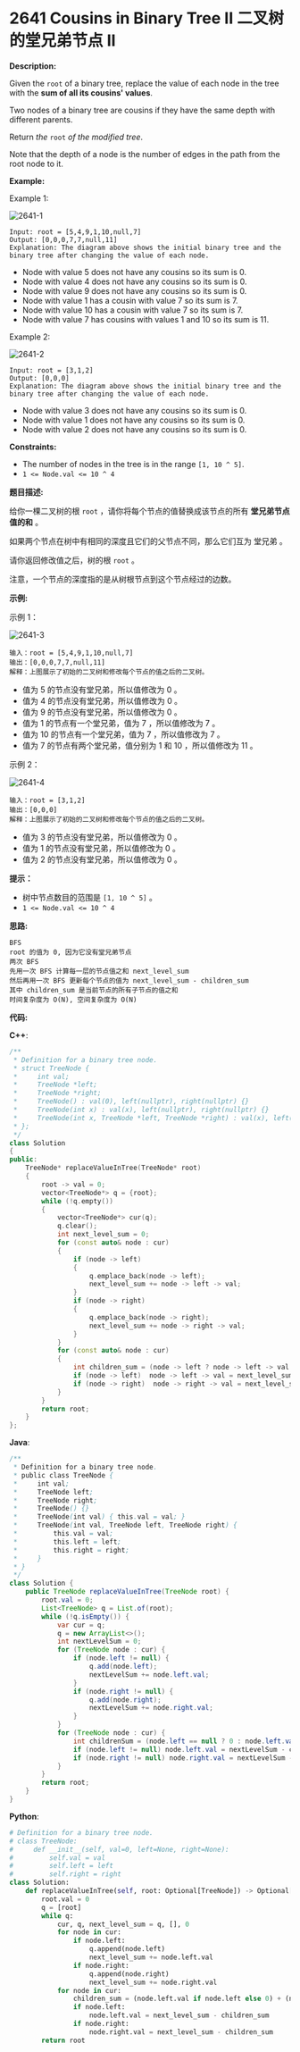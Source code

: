 # 2641 Cousins in Binary Tree II 二叉树的堂兄弟节点 II

__Description:__

Given the `root` of a binary tree, replace the value of each node in the tree with the __sum of all its cousins' values__.

Two nodes of a binary tree are cousins if they have the same depth with different parents.

Return _the_ `root` _of the modified tree_.

Note that the depth of a node is the number of edges in the path from the root node to it.

__Example:__

Example 1:

![2641-1](https://assets.leetcode.com/uploads/2023/01/11/example11.png)

```text
Input: root = [5,4,9,1,10,null,7]
Output: [0,0,0,7,7,null,11]
Explanation: The diagram above shows the initial binary tree and the binary tree after changing the value of each node.
```

- Node with value 5 does not have any cousins so its sum is 0.
- Node with value 4 does not have any cousins so its sum is 0.
- Node with value 9 does not have any cousins so its sum is 0.
- Node with value 1 has a cousin with value 7 so its sum is 7.
- Node with value 10 has a cousin with value 7 so its sum is 7.
- Node with value 7 has cousins with values 1 and 10 so its sum is 11.

Example 2:

![2641-2](https://assets.leetcode.com/uploads/2023/01/11/diagram33.png)

```text
Input: root = [3,1,2]
Output: [0,0,0]
Explanation: The diagram above shows the initial binary tree and the binary tree after changing the value of each node.
```

- Node with value 3 does not have any cousins so its sum is 0.
- Node with value 1 does not have any cousins so its sum is 0.
- Node with value 2 does not have any cousins so its sum is 0.

__Constraints:__

- The number of nodes in the tree is in the range `[1, 10 ^ 5]`.
- `1 <= Node.val <= 10 ^ 4`

__题目描述:__

给你一棵二叉树的根 `root` ，请你将每个节点的值替换成该节点的所有 __堂兄弟节点值的和__ 。

如果两个节点在树中有相同的深度且它们的父节点不同，那么它们互为 堂兄弟 。

请你返回修改值之后，树的根 `root` 。

注意，一个节点的深度指的是从树根节点到这个节点经过的边数。

__示例:__

示例 1：

![2641-3](https://assets.leetcode.com/uploads/2023/01/11/example11.png)

```text
输入：root = [5,4,9,1,10,null,7]
输出：[0,0,0,7,7,null,11]
解释：上图展示了初始的二叉树和修改每个节点的值之后的二叉树。
```

- 值为 5 的节点没有堂兄弟，所以值修改为 0 。
- 值为 4 的节点没有堂兄弟，所以值修改为 0 。
- 值为 9 的节点没有堂兄弟，所以值修改为 0 。
- 值为 1 的节点有一个堂兄弟，值为 7 ，所以值修改为 7 。
- 值为 10 的节点有一个堂兄弟，值为 7 ，所以值修改为 7 。
- 值为 7 的节点有两个堂兄弟，值分别为 1 和 10 ，所以值修改为 11 。

示例 2：

![2641-4](https://assets.leetcode.com/uploads/2023/01/11/diagram33.png)

```text
输入：root = [3,1,2]
输出：[0,0,0]
解释：上图展示了初始的二叉树和修改每个节点的值之后的二叉树。
```

- 值为 3 的节点没有堂兄弟，所以值修改为 0 。
- 值为 1 的节点没有堂兄弟，所以值修改为 0 。
- 值为 2 的节点没有堂兄弟，所以值修改为 0 。

__提示：__

- 树中节点数目的范围是 `[1, 10 ^ 5]` 。
- `1 <= Node.val <= 10 ^ 4`

__思路:__

```text
BFS
root 的值为 0, 因为它没有堂兄弟节点
两次 BFS
先用一次 BFS 计算每一层的节点值之和 next_level_sum
然后再用一次 BFS 更新每个节点的值为 next_level_sum - children_sum
其中 children_sum 是当前节点的所有子节点的值之和
时间复杂度为 O(N), 空间复杂度为 O(N)
```

__代码:__

__C++__:

```C++
/**
 * Definition for a binary tree node.
 * struct TreeNode {
 *     int val;
 *     TreeNode *left;
 *     TreeNode *right;
 *     TreeNode() : val(0), left(nullptr), right(nullptr) {}
 *     TreeNode(int x) : val(x), left(nullptr), right(nullptr) {}
 *     TreeNode(int x, TreeNode *left, TreeNode *right) : val(x), left(left), right(right) {}
 * };
 */
class Solution 
{
public:
    TreeNode* replaceValueInTree(TreeNode* root) 
    {
        root -> val = 0;
        vector<TreeNode*> q = {root};
        while (!q.empty()) 
        {
            vector<TreeNode*> cur(q);
            q.clear();
            int next_level_sum = 0;
            for (const auto& node : cur) 
            {
                if (node -> left) 
                {
                    q.emplace_back(node -> left);
                    next_level_sum += node -> left -> val;
                }
                if (node -> right) 
                {
                    q.emplace_back(node -> right);
                    next_level_sum += node -> right -> val;
                }
            }
            for (const auto& node : cur) 
            {
                int children_sum = (node -> left ? node -> left -> val : 0) + (node -> right ? node -> right -> val : 0);
                if (node -> left)  node -> left -> val = next_level_sum - children_sum;
                if (node -> right)  node -> right -> val = next_level_sum - children_sum;
            }
        }
        return root;
    }
};
```

__Java__:

```Java
/**
 * Definition for a binary tree node.
 * public class TreeNode {
 *     int val;
 *     TreeNode left;
 *     TreeNode right;
 *     TreeNode() {}
 *     TreeNode(int val) { this.val = val; }
 *     TreeNode(int val, TreeNode left, TreeNode right) {
 *         this.val = val;
 *         this.left = left;
 *         this.right = right;
 *     }
 * }
 */
class Solution {
    public TreeNode replaceValueInTree(TreeNode root) {
        root.val = 0;
        List<TreeNode> q = List.of(root);
        while (!q.isEmpty()) {
            var cur = q;
            q = new ArrayList<>();
            int nextLevelSum = 0;
            for (TreeNode node : cur) {
                if (node.left != null) {
                    q.add(node.left);
                    nextLevelSum += node.left.val;
                }
                if (node.right != null) {
                    q.add(node.right);
                    nextLevelSum += node.right.val;
                }
            }
            for (TreeNode node : cur) {
                int childrenSum = (node.left == null ? 0 : node.left.val) + (node.right == null ? 0 : node.right.val);
                if (node.left != null) node.left.val = nextLevelSum - childrenSum;
                if (node.right != null) node.right.val = nextLevelSum - childrenSum;
            }
        }
        return root;
    }
}
```

__Python__:

```Python
# Definition for a binary tree node.
# class TreeNode:
#     def __init__(self, val=0, left=None, right=None):
#         self.val = val
#         self.left = left
#         self.right = right
class Solution:
    def replaceValueInTree(self, root: Optional[TreeNode]) -> Optional[TreeNode]:
        root.val = 0
        q = [root]
        while q:
            cur, q, next_level_sum = q, [], 0
            for node in cur:
                if node.left:
                    q.append(node.left)
                    next_level_sum += node.left.val
                if node.right:
                    q.append(node.right)
                    next_level_sum += node.right.val
            for node in cur:
                children_sum = (node.left.val if node.left else 0) + (node.right.val if node.right else 0)
                if node.left:
                    node.left.val = next_level_sum - children_sum
                if node.right:
                    node.right.val = next_level_sum - children_sum
        return root
```
